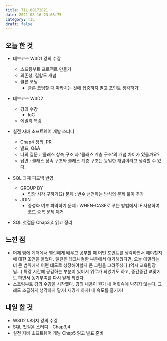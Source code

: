 ```yaml
---
title: TIL_08172021
date: 2021-08-16 23:08:75
category: TIL
draft: false
---
```


## 오늘 한 것

- 데브코스 W3D1 강의 수강
  - 스프링부트 프로젝트 만들기
  - 의존성, 결합도 개념
  - 클론 코딩
    - 클론 코딩할 때 따라치는 것에 집중하지 말고 포인트 생각하기!

- 데브코스 W3D2
  - 강의 수강
    - IoC
  - 에밀리 특강

- 실전 자바 소프트웨어 개발 스터디
  - Chap4 정리, PR
  - 발표, Q&A
  - 나의 질문 : '클래스 상속 구조'과 '클래스 계층 구조'의 개념 차이가 있을까요?
  - 답변 : 클래스 상속 구조와 클래스 계층 구조는 동일한 개념이라고 생각할 수 있다.

- SQL 과제 피드백 반영
  - GROUP BY
    - 입양 시각 구하기(2) 문제 : 변수 선언하는 방식의 문제 풀이 추가
  - JOIN 
    - 중성화 여부 파악하기 문제 : WHEN-CASE로 푸는 방법에서 IF 사용하여 코드 중복 문제 제거

- SQL 첫걸음 Chap3,4 읽고 정리

## 느낀 점

- 어제 밤에 게더에서 앨런에게 배우고 공부할 때 어떤 포인트를 생각하면서 해야할지에 대한 조언을 들었다. 앨런은 테크니컬한 부분에서 얘기해줬다면, 오늘 에밀리는 더 큰 범위에서 어떤 태도로 성장해야할지 큰 그림을 그려주셨다.(역시 교육팀장님...) 특강 시간에 공감하는 부분이 있어서 위로가 되었기도 하고, 중간중간 뼈맞기도 하면서 동기부여를 다시 얻게 되었다.
- 스프링부트 강의 수강을 시작했다. 강의 내용이 뭔가 내 머릿속에 박히지 않는다. 그래도 조급하게 생각하지 말자! 재밌게 하자! 내 속도를 즐기자!

## 내일 할 것

- W3D2 나머지 강의 수강
- SQL 첫걸음 스터디 - Chap3,4
- 실전 자바 소프트웨어 개발 Chap5 읽고 발표 준비